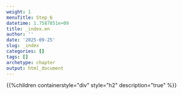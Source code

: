```yaml
---
weight: 1
menuTitle: Step_6
datetime: 1.7587851e+09
title: _index.en
author: ''
date: '2025-09-25'
slug: _index
categories: []
tags: []
archetype: chapter
output: html_document
---
```


{{%children containerstyle="div" style="h2" description="true" %}}
